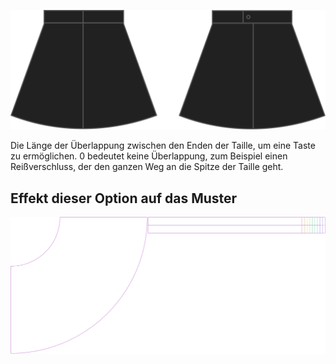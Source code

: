 
![Überlappung des Taillenbundes](waistbandoverlap.svg)

Die Länge der Überlappung zwischen den Enden der Taille, um eine Taste zu ermöglichen. 0 bedeutet keine Überlappung, zum Beispiel einen Reißverschluss, der den ganzen Weg an die Spitze der Taille geht.


## Effekt dieser Option auf das Muster
![Dieses Bild zeigt den Effekt dieser Option, indem es mehrere Varianten überlagert, die einen anderen Wert für diese Option haben](sandy_waistbandoverlap_sample.svg "Effekt dieser Option auf das Muster")